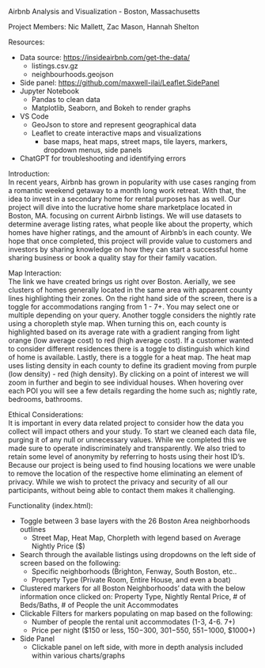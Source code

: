Airbnb Analysis and Visualization - Boston, Massachusetts

Project Members: Nic Mallett, Zac Mason, Hannah Shelton

Resources:  
- Data source: https://insideairbnb.com/get-the-data/
  - listings.csv.gz
  - neighbourhoods.geojson
- Side panel: https://github.com/maxwell-ilai/Leaflet.SidePanel
- Jupyter Notebook 
   - Pandas to clean data
   - Matplotlib, Seaborn, and Bokeh to render graphs
- VS Code
   - GeoJson to store and represent geographical data
   - Leaflet to create interactive maps and visualizations
      - base maps, heat maps, street maps, tile layers, markers, dropdown menus, side panels
- ChatGPT for troubleshooting and identifying errors

Introduction:    
In recent years, Airbnb has grown in popularity with use cases ranging from a romantic weekend getaway to a month long work retreat. With that, the idea to invest in a secondary home for rental purposes has as well. Our project will dive into the lucrative home share marketplace located in Boston, MA. focusing on current Airbnb listings. We will use datasets to determine average listing rates, what people like about the property, which homes have higher ratings, and the amount of Airbnb’s in each county. We hope that once completed, this project will provide value to customers and investors by sharing knowledge on how they can start a successful home sharing business or book a quality stay for their family vacation. 

Map Interaction:    
The link we have created brings us right over Boston. Aerially, we see clusters of homes generally located in the same area with apparent county lines highlighting their zones. On the right hand side of the screen, there is a toggle for accommodations ranging from 1 - 7+. You may select one or multiple depending on your query. Another toggle considers the nightly rate using a choropleth style map. When turning this on, each county is highlighted based on its average rate with a gradient ranging from light orange (low average cost) to red (high average cost). If a customer wanted to consider different residences there is a toggle to distinguish which kind of home is available. Lastly, there is a toggle for a heat map. The heat map uses listing density in each county to define its gradient moving from purple (low density) - red (high density). By clicking on a point of interest we will zoom in further and begin to see individual houses. When hovering over each POI you will see a few details regarding the home such as; nightly rate, bedrooms, bathrooms. 

Ethical Considerations:    
It is important in every data related project to consider how the data you collect will impact others and your study. To start we cleaned each data file, purging it of any null or unnecessary values. While we completed this we made sure to operate indiscriminately and transparently. We also tried to retain some level of anonymity by referring to hosts using their host ID’s. Because our project is being used to find housing locations we were unable to remove the location of the respective home eliminating an element of privacy. While we wish to protect the privacy and security of all our participants, without being able to contact them makes it challenging.

Functionality (index.html):    
- Toggle between 3 base layers with the 26 Boston Area neighborhoods outlines
    - Street Map, Heat Map, Chorpleth with legend based on Average Nightly Price ($)
- Search through the available listings using dropdowns on the left side of screen based on the following:
  - Specific neighborhoods (Brighton, Fenway, South Boston, etc..
  - Property Type (Private Room, Entire House, and even a boat)
- Clustered markers for all Boston Neighborhoods’ data with the below information once clicked on: Property Type, Nightly Rental Price, # of Beds/Baths, # of People the unit Accommodates
- Clickable Filters for markers populating on map based on the following:
  - Number of people the rental unit accommodates (1-3, 4-6. 7+)
  - Price per night ($150 or less, $150-$300, $301-$550, $551-$1000, $1000+)
- Side Panel  
  - Clickable panel on left side, with more in depth analysis included within various charts/graphs





